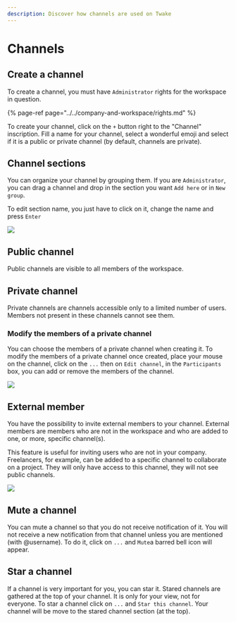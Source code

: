 ```yaml
---
description: Discover how channels are used on Twake
---
```


# Channels

## Create a channel

To create a channel, you must have `Administrator` rights for the workspace in question. 

{% page-ref page="../../company-and-workspace/rights.md" %}

To create your channel, click on the `+` button right to the "Channel" inscription. Fill a name for your channel, select a wonderful emoji and select if it is a public or private channel \(by default, channels are private\).

## Channel sections

You can organize your channel by grouping them. If you are `Administrator`, you can drag a channel and drop in the section you want `Add here` or in `New group`. 

To edit section name, you just have to click on it, change the name and press `Enter`

![](../../../.gitbook/assets/channel-move.gif)

## Public channel

Public channels are visible to all members of the workspace.

## Private channel

Private channels are channels accessible only to a limited number of users. Members not present in these channels cannot see them.



### Modify the members of a private channel

You can choose the members of a private channel when creating it. To modify the members of a private channel once created, place your mouse on the channel, click on the `...` then on `Edit channel`, in the `Participants` box, you can add or remove the members of the channel.

![](../../../.gitbook/assets/private-channel-member.gif)

## External member

You have the possibility to invite external members to your channel. External members are members who are not in the workspace and who are added to one, or more,  specific channel\(s\). 

This feature is useful for inviting users who are not in your company. Freelancers, for example, can be added to a specific channel to collaborate on a project. They will only have access to this channel, they will not see public channels.

![](../../../.gitbook/assets/externalmember.gif)

## Mute a channel

You can mute a channel so that you do not receive notification of it. You will not receive a new notification from that channel unless you are mentioned \(with @username\). To do it, click on `...` and `Mute`a barred bell icon will appear.

## Star a channel

If a channel is very important for you, you can star it. Stared channels are gathered at the top of your channel. It is only for your view, not for everyone. To star a channel click on `...` and `Star this channel`. Your channel will be move to the stared channel section \(at the top\).

